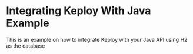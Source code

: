# Integrating Keploy With Java Example
This is an example on how to integrate Keploy with your Java API using H2 as the database
